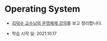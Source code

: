 # Operating System

- [김덕수 교수님의 운영체제 강의](https://youtu.be/EdTtGv9w2sA)를 보고 정리합니다.

- 학습 시작 일: 2021.10.17